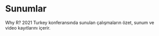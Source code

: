 # Sunumlar
Why R? 2021 Turkey konferansında sunulan çalışmaların özet, sunum ve video kayıtlarını içerir.
